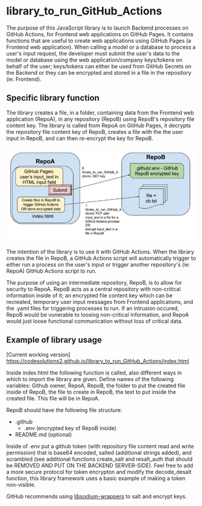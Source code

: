 # library_to_run_GitHub_Actions

The purpose of this JavaScript library is to launch Backend processes on GitHub Actions, for Frontend web applications on GitHub Pages. It contains functions that are useful to create web applications using GitHub Pages (a Frontend web application). When calling a model or a database to process a user's input request, the developer must submit the user's data to the model or database using the web application/company keys/tokens on behalf of the user; keys/tokens can either be used from GitHub Secrets on the Backend or they can be encrypted and stored in a file in the repository (ie: Frontend). 

## Specific library function
The library creates a file, in a folder, containing data from the Frontend web application (RepoA), in any repository (RepoB) using RepoB's repository file content key.  The library is called from RepoA on GitHub Pages, it decrypts the repository file content key of RepoB, creates a file with the the user input in RepoB, and can then re-encrypt the key for RepoB. 

![alt_text](RepoA_RepoB.png)

The intention of the library is to use it with GitHub Actions. When the library creates the file in RepoB, a GitHub Actions script will automatically trigger to either run a process on the user's input or trigger another repository's (ie: RepoA) GitHub Actions script to run. 

The purpose of using an intermediate repository, RepoB, is to allow for security to RepoA. RepoB acts as a central repository with non-critical information inside of it; an encrypted file content key which can be recreated, temporary user input messages from Frontend applications, and the .yaml files for triggering processes to run. If an intrusion occured, RepoB would be vunerable to loosing non-critical information, and RepoA would just loose functional communication without loss of critical data.

## Example of library usage

[Current working version] https://codesolutions2.github.io/library_to_run_GitHub_Actions/index.html 

Inside index.html the following function is called, also different ways in which to import the library are given. Define names of the following variables: Github owner, RepoA, RepoB, the folder to put the created file inside of RepoB, the file to create in RepoB, the text to put inside the created file. This file will be in RepoA.

RepoB should have the following file structure:
- .github
  - .env (encrypted key of RepoB inside)
- README.md (optional)

Inside of .env put a github token (with repository file content read and write permission) that is base64 encoded, salted (additional strings added), and scrambled (see additional functions create_salt and resalt_auth that should be REMOVED AND PUT ON THE BACKEND SERVER-SIDE). Feel free to add a more secure protocol for token encrypton and modify the decode_desalt function, this library framework uses a basic example of making a token non-visible. 

GitHub recommends using [libsodium-wrappers](https://docs.github.com/en/rest/guides/encrypting-secrets-for-the-rest-api?apiVersion=2022-11-28) to salt and encrypt keys. 
